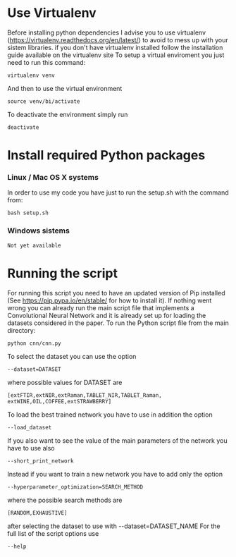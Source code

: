 # Use Virtualenv
Before installing python dependencies I advise you to use virtualenv 
(https://virtualenv.readthedocs.org/en/latest/) to avoid to mess up 
with your sistem libraries.
if you don't have virtualenv installed follow the installation guide
available on the virtualenv site
To setup a virtual enviroment you just need to run this command:

    virtualenv venv

And then to use the virtual environment

    source venv/bi/activate

To deactivate the environment simply run

    deactivate

# Install required Python packages
### Linux / Mac OS X systems
In order to use my code you have just to run the setup.sh 
with the command from:
    
    bash setup.sh

### Windows sistems

    Not yet available

# Running the script
For running this script you need to have an updated version of Pip
installed (See https://pip.pypa.io/en/stable/ for how to install it).
If nothing went wrong you can already run the main script file
that implements a Convolutional Neural Network and it is already
set up for loading the datasets considered in the paper.
To run the Python script file from the main directory:

    python cnn/cnn.py
    
To select the dataset you can use the option

    --dataset=DATASET
where possible values for DATASET are

    [extFTIR,extNIR,extRaman,TABLET_NIR,TABLET_Raman,
    extWINE,OIL,COFFEE,extSTRAWBERRY]
              
To load the best trained network you have to use in addition
the option
    
    --load_dataset

If you also want to see the value of the main parameters of the network
you have to use also

    --short_print_network

Instead if you want to train a new network you have to add only the 
option

    --hyperparameter_optimization=SEARCH_METHOD
    
where the possible search methods are

    [RANDOM,EXHAUSTIVE]
    
after selecting the dataset to use with --dataset=DATASET_NAME
For the full list of the script options use

    --help
